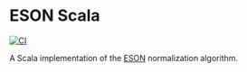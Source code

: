 # ESON Scala

[![CI](https://github.com/michaelmior/eson-scala/actions/workflows/ci.yml/badge.svg)](https://github.com/michaelmior/eson-scala/actions/workflows/ci.yml)

A Scala implementation of the [ESON](https://www.researchgate.net/publication/327878732_Renormalization_of_NoSQL_Database_Schemas_37th_International_Conference_ER_2018_Xi'an_China_October_22-25_2018_Proceedings) normalization algorithm.
